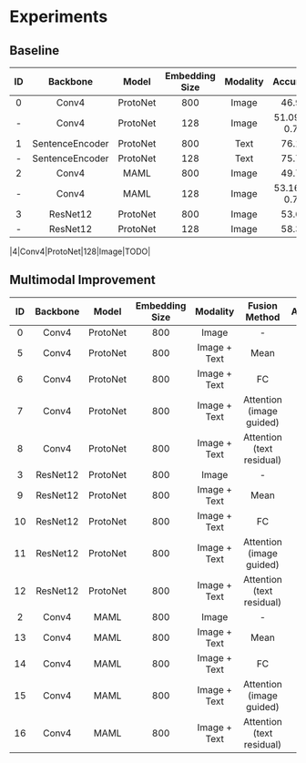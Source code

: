 # Experiments

[comment]: <> (## Baseline &#40;Single Modality&#41;)

[comment]: <> (### Different Modality)

[comment]: <> (|ID|Backbone|Model|Embedding Size|Modality|Accuracy|)

[comment]: <> (|:---:|:---:|:---:|:---:|:---:|:---:|)

[comment]: <> (|0|Conv4|ProtoNet|800|Image|46.29|)

[comment]: <> (|1|Conv4|ProtoNet|800|Text|TODO|)

[comment]: <> (### Different Model)

[comment]: <> (|ID|Backbone|Model|Embedding Size|Modality|Accuracy|)

[comment]: <> (|:---:|:---:|:---:|:---:|:---:|:---:|)

[comment]: <> (|0|Conv4|ProtoNet|800|Image|46.29|)

[comment]: <> (|2|Conv4|MAML|800|Image|42.46|)

[comment]: <> (### Different Backbone)

[comment]: <> (|ID|Backbone|Model|Embedding Size|Modality|Accuracy|)

[comment]: <> (|:---:|:---:|:---:|:---:|:---:|:---:|)

[comment]: <> (|0|Conv4|ProtoNet|800|Image|46.29|)

[comment]: <> (|3|ResNet12|ProtoNet|800|Image|54.07|)


[comment]: <> (### NOT FOR RECORD: Different Embedding Size)

[comment]: <> (|ID|Backbone|Model|Embedding Size|Modality|Accuracy|)

[comment]: <> (|:---:|:---:|:---:|:---:|:---:|:---:|)

[comment]: <> (|0|Conv4|ProtoNet|800|Image|46.29|)

[comment]: <> (|4|Conv4|ProtoNet|128|Image|TODO|)


## Baseline
|ID|Backbone|Model|Embedding Size|Modality|Accuracy|
|:---:|:---:|:---:|:---:|:---:|:---:|
|0|Conv4|ProtoNet|800|Image|46.99|
|-|Conv4|ProtoNet|128|Image|51.09 +- 0.77|
|1|SentenceEncoder|ProtoNet|800|Text|76.15|
|-|SentenceEncoder|ProtoNet|128|Text|75.70|
|2|Conv4|MAML|800|Image|49.75|
|-|Conv4|MAML|128|Image|53.16 +- 0.72|
|3|ResNet12|ProtoNet|800|Image|53.65|
|-|ResNet12|ProtoNet|128|Image|58.38|

|4|Conv4|ProtoNet|128|Image|TODO|

## Multimodal Improvement
|ID|Backbone|Model|Embedding Size|Modality|Fusion Method|Accuracy|
|:---:|:---:|:---:|:---:|:---:|:---:|:---:|
|0|Conv4|ProtoNet|800|Image|-|46.99|
|5|Conv4|ProtoNet|800|Image + Text|Mean|TODO|
|6|Conv4|ProtoNet|800|Image + Text|FC|TODO|
|7|Conv4|ProtoNet|800|Image + Text|Attention (image guided)|TODO|
|8|Conv4|ProtoNet|800|Image + Text|Attention (text residual)|TODO|
|3|ResNet12|ProtoNet|800|Image|-|53.65|
|9|ResNet12|ProtoNet|800|Image + Text|Mean|TODO|
|10|ResNet12|ProtoNet|800|Image + Text|FC|TODO|
|11|ResNet12|ProtoNet|800|Image + Text|Attention (image guided)|TODO|
|12|ResNet12|ProtoNet|800|Image + Text|Attention (text residual)|TODO|
|2|Conv4|MAML|800|Image|-|49.75|
|13|Conv4|MAML|800|Image + Text|Mean|TODO|
|14|Conv4|MAML|800|Image + Text|FC|TODO|
|15|Conv4|MAML|800|Image + Text|Attention (image guided)|TODO|
|16|Conv4|MAML|800|Image + Text|Attention (text residual)|TODO|